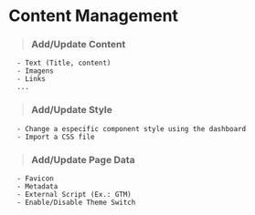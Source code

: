 #  Content Management

> ### Add/Update Content
```
  - Text (Title, content)
  - Imagens
  - Links
  ...
```

> ### Add/Update Style
```
  - Change a especific component style using the dashboard
  - Import a CSS file
```

> ### Add/Update Page Data
```
  - Favicon
  - Metadata
  - External Script (Ex.: GTM)
  - Enable/Disable Theme Switch
```

